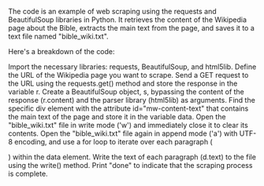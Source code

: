 The code is an example of web scraping using the requests and BeautifulSoup libraries in Python. It retrieves the content of the Wikipedia page about the Bible, extracts the main text from the page, and saves it to a text file named "bible_wiki.txt".

Here's a breakdown of the code:

Import the necessary libraries: requests, BeautifulSoup, and html5lib.
Define the URL of the Wikipedia page you want to scrape.
Send a GET request to the URL using the requests.get() method and store the response in the variable r.
Create a BeautifulSoup object, s, bypassing the content of the response (r.content) and the parser library (html5lib) as arguments.
Find the specific div element with the attribute id="mw-content-text" that contains the main text of the page and store it in the variable data.
Open the "bible_wiki.txt" file in write mode ('w') and immediately close it to clear its contents.
Open the "bible_wiki.txt" file again in append mode ('a') with UTF-8 encoding, and use a for loop to iterate over each paragraph (<p>) within the data element.
Write the text of each paragraph (d.text) to the file using the write() method.
Print "done" to indicate that the scraping process is complete.
